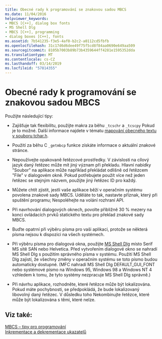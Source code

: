 ```yaml
---
title: Obecné rady k programování se znakovou sadou MBCS
ms.date: 11/04/2016
helpviewer_keywords:
- MBCS [C++], dialog box fonts
- MS Shell Dlg
- MBCS [C++], programming
- dialog boxes [C++], fonts
ms.assetid: 7b541235-f3e5-4af0-b2c2-a0112cd5fbfb
ms.openlocfilehash: 31c17d6d6dee49f75f5cd8f84aa0690e649aa509
ms.sourcegitcommit: 8105b7003b89b73b4359644ff4281e1595352dda
ms.translationtype: MT
ms.contentlocale: cs-CZ
ms.lasthandoff: 03/14/2019
ms.locfileid: "57814355"
---
```

# <a name="general-mbcs-programming-advice"></a>Obecné rady k programování se znakovou sadou MBCS

Použijte následující tipy:

- Zajišťuje tak flexibilitu, použijte makra za běhu `_tcschr` a `_tcscpy` Pokud je to možné. Další informace najdete v tématu [mapování obecného textu v souboru tchar.h](../text/generic-text-mappings-in-tchar-h.md).

- Použití za běhu C `_getmbcp` funkce získáte informace o aktuální znakové stránce.

- Nepoužívejte opakovaně řetězcové prostředky. V závislosti na cílový jazyk daný řetězec může mít jiný význam při překladu. Hlavní nabídky "Soubor" na aplikace může například překládat odlišně od řetězcem "File" v dialogovém okně. Pokud potřebujete použít více než jeden řetězec se stejným názvem, použijte jiný řetězec ID pro každý.

- Můžete chtít zjistit, jestli vaše aplikace běží v operačním systému povolena znakové sady MBCS. Uděláte to tak, nastavte příznak, který při spuštění programu; Nespoléhejte na volání rozhraní API.

- Při navrhování dialogových oknech, povolte přibližně 30 % mezery na konci ovládacích prvků statického textu pro překlad znakové sady MBCS.

- Buďte opatrní při výběru písma pro vaši aplikaci, protože se některá písma nejsou k dispozici na všech systémech.

- Při výběru písma pro dialogová okna, použijte [MS Shell Dlg](/windows/desktop/Intl/using-ms-shell-dlg-and-ms-shell-dlg-2) místo Serif MS sítě SAN nebo Helvetica. Před vytvořením dialogové okno se nahradí MS Shell Dlg s použitím správného písma v systému. Použití MS Shell Dlg zajistí, že všechny změny v operačním systému se toto písmo budou automaticky dostupné. (MFC nahradí MS Shell Dlg DEFAULT_GUI_FONT nebo systémové písmo na Windows 95, Windows 98 a Windows NT 4 vzhledem k tomu, že tyto systémy nezpracuje MS Shell Dlg správně.)

- Při návrhu aplikace, rozhodněte, které řetězce může být lokalizována. Pokud máte pochybnosti, se předpokládá, že bude lokalizovaný libovolný daný řetězec. V důsledku toho Nekombinujte řetězce, které může být lokalizována s těmi, které nelze.

## <a name="see-also"></a>Viz také:

[MBCS – tipy pro programování](../text/mbcs-programming-tips.md)<br/>
[Inkrementace a dekrementace ukazatelů](../text/incrementing-and-decrementing-pointers.md)
